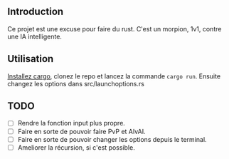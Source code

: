 ## Introduction
Ce projet est une excuse pour faire du rust. C'est un morpion, 1v1, contre une IA intelligente.

## Utilisation
[Installez cargo](https://doc.rust-lang.org/cargo/getting-started/installation.html), clonez le repo et lancez la commande `cargo run`.
Ensuite changez les options dans src/launchoptions.rs

## TODO
- [ ] Rendre la fonction input plus propre.
- [ ] Faire en sorte de pouvoir faire PvP et AIvAI.
- [ ] Faire en sorte de pouvoir changer les options depuis le terminal.
- [ ] Ameliorer la récursion, si c'est possible.